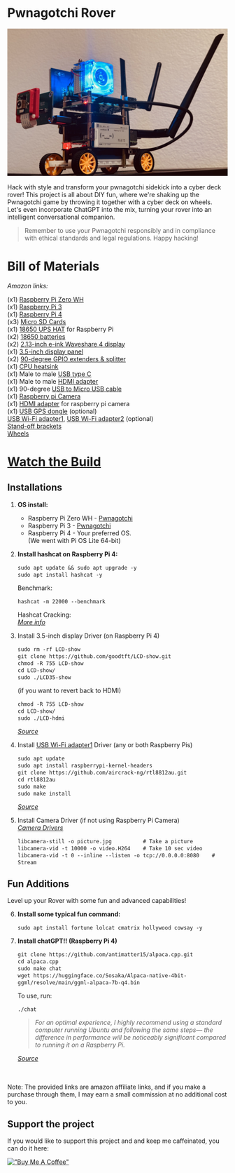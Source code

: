 # Pwnagotchi Rover
![](images/pwnagotchiRover.jpeg)

Hack with style and transform your pwnagotchi sidekick into a cyber deck rover! This project is all about DIY fun, where we're shaking up the Pwnagotchi game by throwing it together with a cyber deck on wheels. Let's even incorporate ChatGPT into the mix, turning your rover into an intelligent conversational companion.

> Remember to use your Pwnagotchi responsibly and in compliance with ethical standards and legal regulations. Happy hacking!
# Bill of Materials
_Amazon links:_

(x1) [Raspberry Pi Zero WH](https://amzn.to/3OFOclE)<br />
(x1) [Raspberry Pi 3](https://amzn.to/3w8aENS)<br />
(x1) [Raspberry Pi 4](https://amzn.to/3SVmTpX)<br />
(x3) [Micro SD Cards](https://amzn.to/3uGUxX8)<br />
(x1) [18650 UPS HAT](https://amzn.to/3SGiTsf) for Raspberry Pi<br />
(x2) [18650 batteries](https://amzn.to/49cHxru)<br />
(x2) [2.13-inch e-ink Waveshare 4 display](https://amzn.to/3HTGT6h)<br />
(x1) [3.5-inch display panel](https://amzn.to/3HTGsJb)<br />
(x2) [90-degree GPIO extenders & splitter](https://amzn.to/3HY29I4)<br />
(x1) [CPU heatsink](https://amzn.to/3OGf84X)<br />
(x1) Male to male [USB type C](https://amzn.to/49d8LxY)<br />
(x1) Male to male [HDMI adapter](https://amzn.to/3w3WgGr)<br />
(x1) 90-degree [USB to Micro USB cable](https://amzn.to/497Q5Qi)<br />
(x1) [Raspberry pi Camera](https://amzn.to/3SZYWhy)<br />
(x1) [HDMI adapter](https://amzn.to/48hhJcv) for raspberry pi camera<br />
(x1) [USB GPS dongle](https://amzn.to/49f3je8) (optional)<br />
[USB Wi-Fi adapter1](https://amzn.to/3wbFS6J), [USB Wi-Fi adapter2](https://amzn.to/3SuMKDS) (optional)<br />
[Stand-off brackets](https://amzn.to/3uoEe1k)<br />
[Wheels](https://amzn.to/49dWMAl)<br />

# **[Watch the Build](https://www.reddit.com/u/froggyCaller/s/9dXDrO84MW)**

## **Installations**

1. **OS install:**
   - Raspberry Pi Zero WH - [Pwnagotchi](https://pwnagotchi.ai/installation/) <br />
   - Raspberry Pi 3 - [Pwnagotchi](https://pwnagotchi.ai/installation/) <br />
   - Raspberry Pi 4 - Your preferred OS. <br />
     (We went with Pi OS Lite 64-bit)

2. **Install hashcat on Raspberry Pi 4:**
   ```
   sudo apt update && sudo apt upgrade -y
   sudo apt install hashcat -y
   ```
   Benchmark:
   ```
   hashcat -m 22000 --benchmark
   ```
    Hashcat Cracking:<br />
    _[More info](https://dev.to/yegct/hashcat-cracking-pwnagotchi-pcap-files-4fh2)_

3. Install 3.5-inch display Driver (on Raspberry Pi 4) 
    ```
    sudo rm -rf LCD-show
    git clone https://github.com/goodtft/LCD-show.git
    chmod -R 755 LCD-show
    cd LCD-show/
    sudo ./LCD35-show
    ```

    (if you want to revert back to HDMI)
    ```
    chmod -R 755 LCD-show
    cd LCD-show/
    sudo ./LCD-hdmi
    ```
    _[Source](https://github.com/lcdwiki/LCD-show-retropie)_

4. Install [USB Wi-Fi adapter1](https://amzn.to/49ng59U) Driver (any or both Raspberry Pis)
   ```
   sudo apt update
   sudo apt install raspberrypi-kernel-headers
   git clone https://github.com/aircrack-ng/rtl8812au.git
   cd rtl8812au
   sudo make
   sudo make install
   ```
   _[Source](https://docs.alfa.com.tw/Support/Linux/RTL8811AU/)_

5. Install Camera Driver (if not using Raspberry Pi Camera)<br />
   _[Camera Drivers](https://docs.arducam.com/Raspberry-Pi-Camera/Native-camera/Quick-Start-Guide/)_
   ```
   libcamera-still -o picture.jpg          # Take a picture
   libcamera-vid -t 10000 -o video.H264    # Take 10 sec video
   libcamera-vid -t 0 --inline --listen -o tcp://0.0.0.0:8080    # Stream
   ```
   
## Fun Additions

Level up your Rover with some fun and advanced capabilities!

6. **Install some typical fun command:**
    ```
   sudo apt install fortune lolcat cmatrix hollywood cowsay -y
   ```

7. **Install chatGPT!! (Raspberry Pi 4)**<br />

   ```
   git clone https://github.com/antimatter15/alpaca.cpp.git
   cd alpaca.cpp
   sudo make chat
   wget https://huggingface.co/Sosaka/Alpaca-native-4bit-ggml/resolve/main/ggml-alpaca-7b-q4.bin
   ```   
   To use, run:
   ```
   ./chat
   ```
    > *For an optimal experience, I highly recommend using a standard computer running Ubuntu and following the same steps— the difference in performance will be noticeably significant compared to running it on a Raspberry Pi.*
    
    _[Source](https://github.com/antimatter15/alpaca.cpp)_<br />
    <br />

<br />
Note: The provided links are amazon affiliate links, and if you make a purchase through them, I may earn a small commission at no additional cost to you.<br />

## Support the project
If you would like to support this project and and keep me caffeinated, you can do it here:<br />

[!["Buy Me A Coffee"](https://www.buymeacoffee.com/assets/img/custom_images/yellow_img.png)](https://www.buymeacoffee.com/tonysacco)
